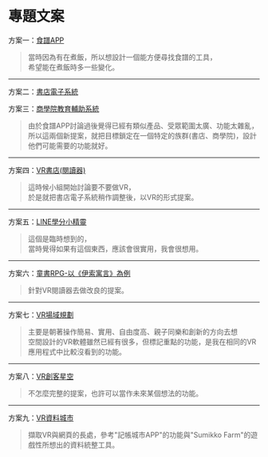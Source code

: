 # 專題文案

方案一：[食譜APP](https://docs.google.com/document/d/1gmptlCsmYAkBqHvGrgQ_0m5CJ5q9Mn-M0eP9NigOsG0/edit)

>當時因為有在煮飯，所以想設計一個能方便尋找食譜的工具，  
>希望能在煮飯時多一些變化。

---

方案二：[書店電子系統](https://stevenshih-0402.github.io/Plan/index1.html)

方案三：[商學院教育輔助系統](https://stevenshih-0402.github.io/Plan/index2.html)

>由於食譜APP討論過後覺得已經有類似產品、受眾範圍太廣、功能太雜亂，  
>所以這兩個新提案，就把目標鎖定在一個特定的族群(書店、商學院)，設計他們可能需要的功能就好。

---

方案四：[VR書店(閱讀器)](https://stevenshih-0402.github.io/Plan/index3.html)

>這時候小組開始討論要不要做VR，  
>於是就把書店電子系統稍作調整後，以VR的形式提案。

---

方案五：[LINE學分小精靈](https://stevenshih-0402.github.io/Plan/index4.html)

>這個是臨時想到的，  
>當時覺得如果有這個東西，應該會很實用，我會很想用。

---

方案六：[童書RPG-以《伊索寓言》為例](https://stevenshih-0402.github.io/Plan/index5.html)

>針對VR閱讀器去做改良的提案。

---

方案七：[VR場域規劃](https://stevenshih-0402.github.io/Plan/index6.html)

>主要是朝著操作簡易、實用、自由度高、親子同樂和創新的方向去想  
>空間設計的VR軟體雖然已經有很多，但標記重點的功能，是我在相同的VR應用程式中比較沒看到的功能。

---

方案八：[VR創客星空](https://stevenshih-0402.github.io/Plan/index7.html)

>不怎麼完整的提案，也許可以當作未來某個想法的功能。

---

方案九：[VR資料城市](https://stevenshih-0402.github.io/Plan/index8.html)

>擷取VR與網頁的長處，參考"記帳城市APP"的功能與"Sumikko Farm"的遊戲性所想出的資料統整工具。
